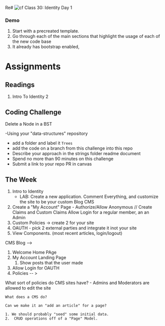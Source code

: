 Re# ![cf](http://i.imgur.com/7v5ASc8.png) Class 30: Identity Day 1


### Demo
1. Start with a precreated template. 
2. Go through each of the main sections that highlight the usage of each of the new code base
3. It already has bootstrap enabled, 

# Assignments

## Readings
1. Intro To Identity
2

## Coding Challenge

Delete a Node in a BST

-Using your "data-structures" repository
  - add a folder and label it `Trees`
  - add the code on a branch from this challenge into this repo
  - Describe your approach in the strings folder readme document
  - Spend no more than 90 minutes on this challenge
  - Submit a link to your repo PR in canvas




## The Week
1. Intro to Identity
	- LAB: Create a new application. Comment Everything, and customize the site to be your custom Blog CMS
2. Create a "My Account" Page - Authorize/Allow Anonymous // Create Claims and Custom Claims
	Allow Login for a regular member, an an Admin
3. Custom Policies -> create 2 for your site
4. OAUTH - pick 2 external parties and integrate it inot your site
5. View Components. (most recent articles, login/logout) 

CMS Blog --> 
1. Welcome Home PAge
2. My Account Landing Page 
	1. Show posts that the user made
3. Allow Login for OAUTH
4. Policies -- > 

What sort of policies do CMS sites have?
	- Admins and Moderators are allowed to edit the site


	What does a CMS do? 

	Can we make it an "add an article" for a page?

	1. We should probably "seed" some initial data.
	2.  CRUD operations off of a "Page" Model. 

